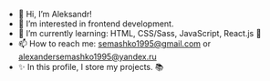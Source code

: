 - 👋 Hi, I’m Aleksandr!
- 👀 I’m interested in frontend development.
- 🌱 I’m currently learning: HTML, CSS/Sass, JavaScript, React.js 🚀
- 📫 How to reach me: semashko1995@gmail.com or alexandersemashko1995@yandex.ru
- ✨ In this profile, I store my projects. 📚

<!---
Webs95/Webs95 is a ✨ special ✨ repository because its `README.md` (this file) appears on your GitHub profile.
You can click the Preview link to take a look at your changes.
--->
